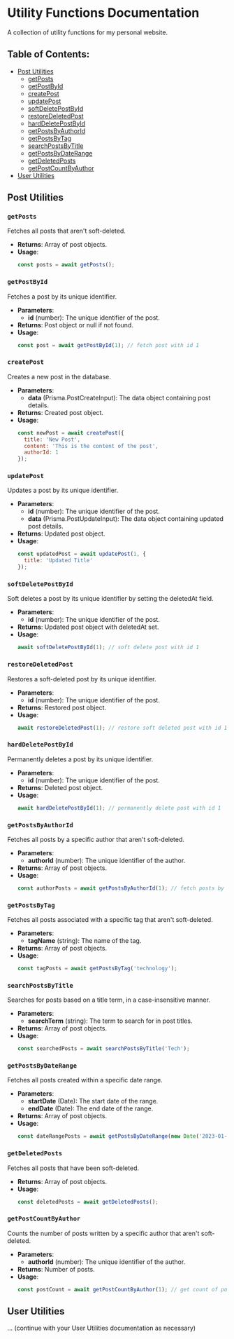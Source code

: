 # Utility Functions Documentation

A collection of utility functions for my personal website.

## Table of Contents:
- [Post Utilities](#post-utilities)
  - [getPosts](#getposts)
  - [getPostById](#getpostbyid)
  - [createPost](#createpost)
  - [updatePost](#updatepost)
  - [softDeletePostById](#softdeletepostbyid)
  - [restoreDeletedPost](#restoredeletedpost)
  - [hardDeletePostById](#harddeletepostbyid)
  - [getPostsByAuthorId](#getpostsbyauthorid)
  - [getPostsByTag](#getpostsbytag)
  - [searchPostsByTitle](#searchpostsbytitle)
  - [getPostsByDateRange](#getpostsbydaterange)
  - [getDeletedPosts](#getdeletedposts)
  - [getPostCountByAuthor](#getpostcountbyauthor)
- [User Utilities](#user-utilities)

## Post Utilities

### `getPosts`
Fetches all posts that aren't soft-deleted.
- **Returns**: Array of post objects.
- **Usage**:
  ```javascript
  const posts = await getPosts();

### `getPostById`
Fetches a post by its unique identifier.
- **Parameters**:
  - **id** (number): The unique identifier of the post.
- **Returns**: Post object or null if not found.
- **Usage**:
  ```javascript
  const post = await getPostById(1); // fetch post with id 1

### `createPost`
Creates a new post in the database.
- **Parameters**:
  - **data** (Prisma.PostCreateInput): The data object containing post details.
- **Returns**: Created post object.
- **Usage**:
  ```javascript
  const newPost = await createPost({
    title: 'New Post',
    content: 'This is the content of the post',
    authorId: 1
  });

### `updatePost`
Updates a post by its unique identifier.
- **Parameters**:
  - **id** (number): The unique identifier of the post.
  - **data** (Prisma.PostUpdateInput): The data object containing updated post details.
- **Returns**: Updated post object.
- **Usage**:
  ```javascript
  const updatedPost = await updatePost(1, {
    title: 'Updated Title'
  });

### `softDeletePostById`
Soft deletes a post by its unique identifier by setting the deletedAt field.
- **Parameters**:
  - **id** (number): The unique identifier of the post.
- **Returns**: Updated post object with deletedAt set.
- **Usage**:
  ```javascript
  await softDeletePostById(1); // soft delete post with id 1

### `restoreDeletedPost`
Restores a soft-deleted post by its unique identifier.
- **Parameters**:
  - **id** (number): The unique identifier of the post.
- **Returns**: Restored post object.
- **Usage**:
  ```javascript
  await restoreDeletedPost(1); // restore soft deleted post with id 1

### `hardDeletePostById`
Permanently deletes a post by its unique identifier.
- **Parameters**:
  - **id** (number): The unique identifier of the post.
- **Returns**: Deleted post object.
- **Usage**:
  ```javascript
  await hardDeletePostById(1); // permanently delete post with id 1

### `getPostsByAuthorId`
Fetches all posts by a specific author that aren't soft-deleted.
- **Parameters**:
  - **authorId** (number): The unique identifier of the author.
- **Returns**: Array of post objects.
- **Usage**:
  ```javascript
  const authorPosts = await getPostsByAuthorId(1); // fetch posts by author with id 1

### `getPostsByTag`
Fetches all posts associated with a specific tag that aren't soft-deleted.
- **Parameters**:
  - **tagName** (string): The name of the tag.
- **Returns**: Array of post objects.
- **Usage**:
  ```javascript
  const tagPosts = await getPostsByTag('technology');

### `searchPostsByTitle`
Searches for posts based on a title term, in a case-insensitive manner.
- **Parameters**:
  - **searchTerm** (string): The term to search for in post titles.
- **Returns**: Array of post objects.
- **Usage**:
  ```javascript
  const searchedPosts = await searchPostsByTitle('Tech');

### `getPostsByDateRange`
Fetches all posts created within a specific date range.
- **Parameters**:
  - **startDate** (Date): The start date of the range.
  - **endDate** (Date): The end date of the range.
- **Returns**: Array of post objects.
- **Usage**:
  ```javascript
  const dateRangePosts = await getPostsByDateRange(new Date('2023-01-01'), new Date('2023-12-31'));

### `getDeletedPosts`
Fetches all posts that have been soft-deleted.
- **Returns**: Array of post objects.
- **Usage**:
  ```javascript
  const deletedPosts = await getDeletedPosts();

### `getPostCountByAuthor`
Counts the number of posts written by a specific author that aren't soft-deleted.
- **Parameters**:
  - **authorId** (number): The unique identifier of the author.
- **Returns**: Number of posts.
- **Usage**:
  ```javascript
  const postCount = await getPostCountByAuthor(1); // get count of posts by author with id 1

## User Utilities

... (continue with your User Utilities documentation as necessary)
